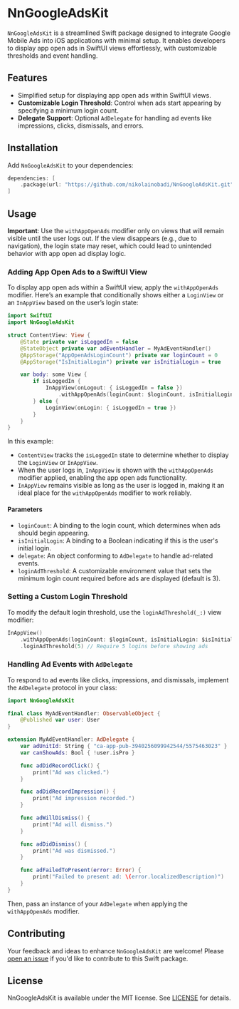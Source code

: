 
# NnGoogleAdsKit

`NnGoogleAdsKit` is a streamlined Swift package designed to integrate Google Mobile Ads into iOS applications with minimal setup. It enables developers to display app open ads in SwiftUI views effortlessly, with customizable thresholds and event handling.

## Features

- Simplified setup for displaying app open ads within SwiftUI views.
- **Customizable Login Threshold**: Control when ads start appearing by specifying a minimum login count.
- **Delegate Support**: Optional `AdDelegate` for handling ad events like impressions, clicks, dismissals, and errors.

## Installation
Add `NnGoogleAdsKit` to your dependencies:
```swift
dependencies: [
    .package(url: "https://github.com/nikolainobadi/NnGoogleAdsKit.git", from: "0.5.0")
]
```

## Usage

**Important**: Use the `withAppOpenAds` modifier only on views that will remain visible until the user logs out. If the view disappears (e.g., due to navigation), the login state may reset, which could lead to unintended behavior with app open ad display logic.

### Adding App Open Ads to a SwiftUI View
To display app open ads within a SwiftUI view, apply the `withAppOpenAds` modifier. Here’s an example that conditionally shows either a `LoginView` or an `InAppView` based on the user’s login state:

```swift
import SwiftUI
import NnGoogleAdsKit

struct ContentView: View {
    @State private var isLoggedIn = false
    @StateObject private var adEventHandler = MyAdEventHandler()
    @AppStorage("AppOpenAdsLoginCount") private var loginCount = 0
    @AppStorage("IsInitialLogin") private var isInitialLogin = true

    var body: some View {
        if isLoggedIn {
            InAppView(onLogout: { isLoggedIn = false })
                .withAppOpenAds(loginCount: $loginCount, isInitialLogin: $isInitialLogin, delegate: adEventHandler)
        } else {
            LoginView(onLogin: { isLoggedIn = true })
        }
    }
}

```

In this example:
- `ContentView` tracks the `isLoggedIn` state to determine whether to display the `LoginView` or `InAppView`.
- When the user logs in, `InAppView` is shown with the `withAppOpenAds` modifier applied, enabling the app open ads functionality.
- `InAppView` remains visible as long as the user is logged in, making it an ideal place for the `withAppOpenAds` modifier to work reliably.

#### Parameters
- `loginCount`: A binding to the login count, which determines when ads should begin appearing.
- `isInitialLogin`: A binding to a Boolean indicating if this is the user's initial login.
- `delegate`: An object conforming to `AdDelegate` to handle ad-related events.
- `loginAdThreshold`: A customizable environment value that sets the minimum login count required before ads are displayed (default is 3).

### Setting a Custom Login Threshold
To modify the default login threshold, use the `loginAdThreshold(_:)` view modifier:

```swift
InAppView()
    .withAppOpenAds(loginCount: $loginCount, isInitialLogin: $isInitialLogin, delegate: adDelegate)
    .loginAdThreshold(5) // Require 5 logins before showing ads
```

### Handling Ad Events with `AdDelegate`
To respond to ad events like clicks, impressions, and dismissals, implement the `AdDelegate` protocol in your class:

```swift
import NnGoogleAdsKit

final class MyAdEventHandler: ObservableObject {
    @Published var user: User
}

extension MyAdEventHandler: AdDelegate {
    var adUnitId: String { "ca-app-pub-3940256099942544/5575463023" }
    var canShowAds: Bool { !user.isPro }

    func adDidRecordClick() {
        print("Ad was clicked.")
    }

    func adDidRecordImpression() {
        print("Ad impression recorded.")
    }

    func adWillDismiss() {
        print("Ad will dismiss.")
    }

    func adDidDismiss() {
        print("Ad was dismissed.")
    }

    func adFailedToPresent(error: Error) {
        print("Failed to present ad: \(error.localizedDescription)")
    }
}
```

Then, pass an instance of your `AdDelegate` when applying the `withAppOpenAds` modifier.

## Contributing
Your feedback and ideas to enhance `NnGoogleAdsKit` are welcome! Please [open an issue](https://github.com/nikolainobadi/NnGoogleAdsKit/issues/new) if you'd like to contribute to this Swift package.

## License
NnGoogleAdsKit is available under the MIT license. See [LICENSE](LICENSE) for details.

